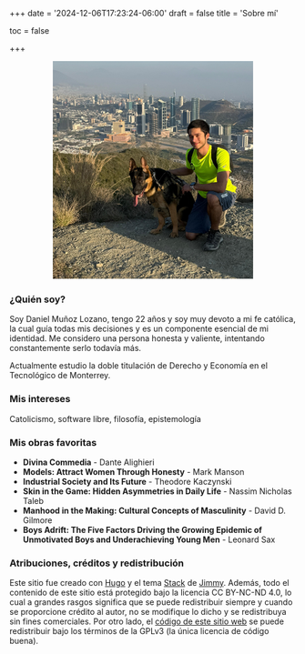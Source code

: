 +++
date = '2024-12-06T17:23:24-06:00'
draft = false
title = 'Sobre mí'

toc = false

+++

<div style="text-align: center">
  <img src="screenshot-032225-010141.png" style="width:70%; height:auto;">
</div>

### ¿Quién soy?

Soy Daniel Muñoz Lozano, tengo 22 años y soy muy devoto a mi
fe católica, la cual guía todas mis decisiones y es un
componente esencial de mi identidad. Me considero una
persona honesta y valiente, intentando constantemente serlo
todavía más.

Actualmente estudio la doble titulación de Derecho y
Economía en el Tecnológico de Monterrey.


### Mis intereses
Catolicismo, software libre, filosofía, epistemología

### Mis obras favoritas
- **Divina Commedia** - Dante Alighieri
- **Models: Attract Women Through Honesty** - Mark Manson
- **Industrial Society and Its Future** - Theodore Kaczynski
- **Skin in the Game: Hidden Asymmetries in Daily Life** - Nassim Nicholas Taleb
- **Manhood in the Making: Cultural Concepts of Masculinity** - David D. Gilmore
- **Boys Adrift: The Five Factors Driving the Growing Epidemic of Unmotivated Boys and Underachieving Young Men** - Leonard Sax

### Atribuciones, créditos y redistribución
Este sitio fue creado con [Hugo](https://gohugo.io) y el
tema [Stack](https://github.com/CaiJimmy/hugo-theme-stack)
de [Jimmy](https://jimmycai.com). Además, todo el contenido
de este sitio está protegido bajo la licencia CC BY-NC-ND
4.0, lo cual a grandes rasgos significa que se puede
redistribuir siempre y cuando se proporcione crédito al
autor, no se modifique lo dicho y se redistribuya sin fines
comerciales. Por otro lado, el [código de este sitio
web](https://github.com/danielml-mx/danielml.mx) se puede
redistribuir bajo los términos de la GPLv3 (la única
licencia de código buena).
